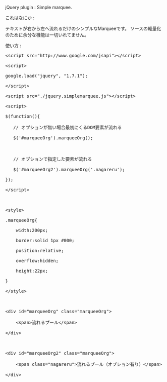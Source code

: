 
jQuery plugin : Simple marquee.

これはなにか : 

テキストが右から左へ流れるだけのシンプルなMarqueeです。
ソースの軽量化のために余分な機能は一切いれてません。


使い方 :

<pre>
&lt;script src=&quot;http://www.google.com/jsapi&quot;&gt;&lt;/script&gt;<br>
&lt;script&gt;<br>
google.load(&quot;jquery&quot;, &quot;1.7.1&quot;);<br>
&lt;/script&gt;<br>
&lt;script src=&quot;./jquery.simplemarquee.js&quot;&gt;&lt;/script&gt;<br>
&lt;script&gt;<br>
$(function(){<br>
   // オプションが無い場合最初にくるDOM要素が流れる<br>
   $('#marqueeOrg').marqueeOrg();<br>
<br>
   // オプションで指定した要素が流れる<br>
   $('#marqueeOrg2').marqueeOrg('.nagareru');<br>
});<br>
&lt;/script&gt;<br>
<br>
&lt;style&gt;<br>
.marqueeOrg{<br>
    width:200px;<br>
    border:solid 1px #000;<br>
    position:relative;<br>
    overflow:hidden;<br>
    height:22px;<br>
}<br>
&lt;/style&gt;<br>
<br>
&lt;div id=&quot;marqueeOrg&quot; class=&quot;marqueeOrg&quot;&gt;<br>
    &lt;span&gt;流れるプール&lt;/span&gt;<br>
&lt;/div&gt;<br>
<br>
&lt;div id=&quot;marqueeOrg2&quot; class=&quot;marqueeOrg&quot;&gt;<br>
    &lt;span class=&quot;nagareru&quot;&gt;流れるプール（オプション有り）&lt;/span&gt;<br>
&lt;/div&gt;
</pre>


